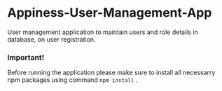 # Appiness-User-Management-App
User management application to maintain users and role details in database, on user registration.

### Important!
Before running the application please make sure to install all necessarry npm packages using command `npm install` .
